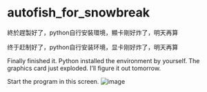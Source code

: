 # autofish_for_snowbreak

終於趕製好了，python自行安裝環境，顯卡剛好炸了，明天再算

终于赶制好了，python自行安装环境，显卡刚好炸了，明天再算

Finally finished it. Python installed the environment by yourself. The graphics card just exploded. I’ll figure it out tomorrow.

Start the program in this screen.
![image](https://github.com/user-attachments/assets/5afe78f5-c9ba-4a0c-92e0-8218d0eea770)
